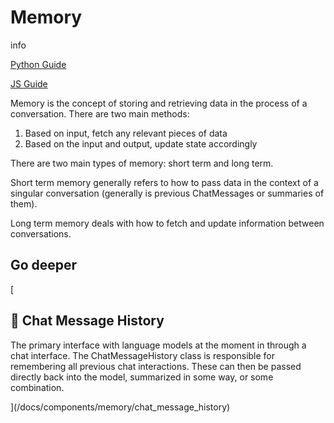 Memory
======

info

[Python Guide](https://python.langchain.com/en/latest/modules/memory.html)

[JS Guide](https://js.langchain.com/docs/modules/memory/)

Memory is the concept of storing and retrieving data in the process of a conversation. There are two main methods:

1.  Based on input, fetch any relevant pieces of data
2.  Based on the input and output, update state accordingly

There are two main types of memory: short term and long term.

Short term memory generally refers to how to pass data in the context of a singular conversation (generally is previous ChatMessages or summaries of them).

Long term memory deals with how to fetch and update information between conversations.

Go deeper[​](#go-deeper "Direct link to Go deeper")
---------------------------------------------------

[

📄️ Chat Message History
------------------------

The primary interface with language models at the moment in through a chat interface. The ChatMessageHistory class is responsible for remembering all previous chat interactions. These can then be passed directly back into the model, summarized in some way, or some combination.

](/docs/components/memory/chat_message_history)